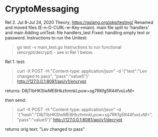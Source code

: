 # CryptoMessaging
Rel 2. Jul 8-Jul 24, 2020
Theory; https://golang.org/pkg/testing/
Renamed and moved files (E-n-D-CURL-w-Key->main).
main file split to 'handlers' and main
Adding uniTest: file handlers_test
Fixed: handling empty text or password.
Instructions to run the Unitest: 
> go test -v main_test.go
Instructions to run functional (encrypt/decrypt) - see in Rel 1 below. 

Rel 1.
test:
> curl -X POST -H "Content-type: application/json" -d '{"text":"Lev changed to pass", "pass":"value5"}' http://127.0.0.1:8081/api/v1/encrypt

returns: D8jTIbHKSlwME8HkzhmnkLpuw+sg7RKfg5R44fvoLvM=

then send:
> curl -X POST -H "Content-type: application/json" -d '{"hash":"D8jTIbHKSlwME8HkzhmnkLpuw+sg7RKfg5R44fvoLvM=", "pass":"value5"}' http://127.0.0.1:8081/api/v1/decrypt

returns orig text: "Lev changed to pass"

